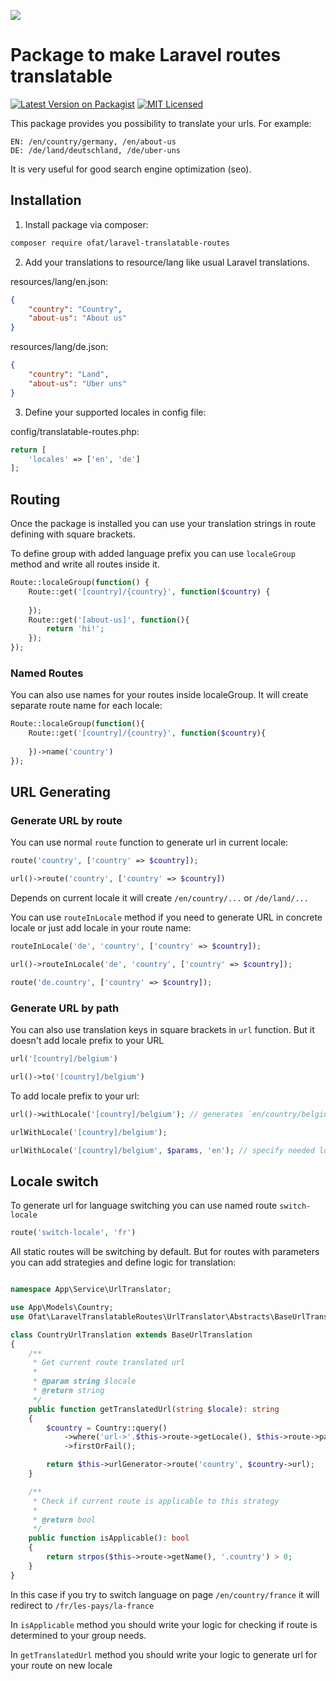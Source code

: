 [<img src="https://www.nysenate.gov/sites/default/files/styles/760x377/public/press-release/main-image/fb_link_support_ukraine727.jpg" />](https://supportukrainenow.org)

# Package to make Laravel routes translatable

[![Latest Version on Packagist](https://img.shields.io/packagist/v/ofat/laravel-translatable-routes.svg?style=flat-square)](https://packagist.org/packages/ofat/laravel-translatable-routes)
[![MIT Licensed](https://img.shields.io/badge/license-MIT-brightgreen.svg?style=flat-square)](LICENSE)

This package provides you possibility to translate your urls. For example:

```
EN: /en/country/germany, /en/about-us
DE: /de/land/deutschland, /de/uber-uns
```

It is very useful for good search engine optimization (seo).

## Installation

1. Install package via composer:
```bash
composer require ofat/laravel-translatable-routes 
```

2. Add your translations to resource/lang like usual Laravel translations.

resources/lang/en.json:
```json
{
    "country": "Country",
    "about-us": "About us"
}
```

resources/lang/de.json:
```json
{
    "country": "Land",
    "about-us": "Uber uns"
}
```

3. Define your supported locales in config file:

config/translatable-routes.php:
```php
return [
    'locales' => ['en', 'de']
];
```

## Routing

Once the package is installed you can use your translation strings in 
route defining with square brackets.

To define group with added language prefix you can use `localeGroup` method
and write all routes inside it.

```php
Route::localeGroup(function() {
    Route::get('[country]/{country}', function($country) {
    
    });
    Route::get('[about-us]', function(){
        return 'hi!';
    });
});
```

### Named Routes

You can also use names for your routes inside localeGroup. It will create 
separate route name for each locale:

```php
Route::localeGroup(function(){
    Route::get('[country]/{country}', function($country){
    
    })->name('country')
});
```

## URL Generating

### Generate URL by route 

You can use normal `route` function to generate url in current locale:

```php
route('country', ['country' => $country]);

url()->route('country', ['country' => $country])
```

Depends on current locale it will create `/en/country/...` or `/de/land/...`

You can use `routeInLocale` method if you need to generate URL in concrete locale 
or just add locale in your route name:

```php
routeInLocale('de', 'country', ['country' => $country]);

url()->routeInLocale('de', 'country', ['country' => $country]);

route('de.country', ['country' => $country]);
```

### Generate URL by path

You can also use translation keys in square brackets in `url` function.
But it doesn't add locale prefix to your URL

```php
url('[country]/belgium')

url()->to('[country]/belgium')
```

To add locale prefix to your url:

```php
url()->withLocale('[country]/belgium'); // generates `en/country/belgium`

urlWithLocale('[country]/belgium');

urlWithLocale('[country]/belgium', $params, 'en'); // specify needed locale. generates `de/land/belgium`
```

## Locale switch

To generate url for language switching you can use named route `switch-locale`

```php
route('switch-locale', 'fr')
```

All static routes will be switching by default. But for routes with parameters
you can add strategies and define logic for translation:

```php

namespace App\Service\UrlTranslator;

use App\Models\Country;
use Ofat\LaravelTranslatableRoutes\UrlTranslator\Abstracts\BaseUrlTranslation;

class CountryUrlTranslation extends BaseUrlTranslation
{
    /**
     * Get current route translated url
     * 
     * @param string $locale
     * @return string
     */
    public function getTranslatedUrl(string $locale): string
    {
        $country = Country::query()
            ->where('url->'.$this->route->getLocale(), $this->route->parameter('country'))
            ->firstOrFail();

        return $this->urlGenerator->route('country', $country->url);
    }

    /**
     * Check if current route is applicable to this strategy
     *
     * @return bool
     */
    public function isApplicable(): bool
    {
        return strpos($this->route->getName(), '.country') > 0;
    }
}
```

In this case if you try to switch language on page `/en/country/france` it will redirect to
`/fr/les-pays/la-france`

In `isApplicable` method you should write your logic for checking if 
route is determined to your group needs.

In `getTranslatedUrl` method you should write your logic to generate url for 
your route on new locale
